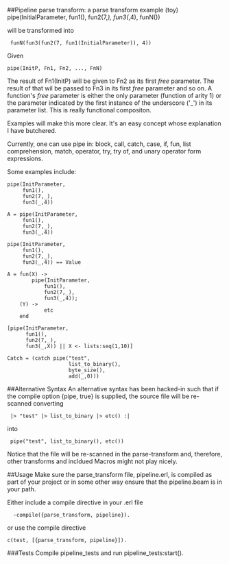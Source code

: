 ##Pipeline parse transform: a parse transform example (toy)
    pipe(InitialParameter,
         fun1(),
         fun2(7,_),
         fun3(_,4),
	 funN())
         
 will be transformed into
 
     funN(fun3(fun2(7, fun1(InitialParameter)), 4))

Given

    pipe(InitP, Fn1, Fn2, ..., FnN)

The result of Fn1(InitP) will be given to Fn2 as its first _free_ parameter.
The result of that wil be passed to Fn3 in its first _free_ parameter and so on.
A function's _free_ parameter is either the only parameter (function of arity 1)
or the parameter indicated by the first instance of the underscore ('_') in its
parameter list. This is really functional compositon.

Examples will make this more clear. It's an easy concept whose explanation I 
have butchered.

Currently, one can use pipe in: block, call, catch, case, if, fun,
list comprehension, match, operator, try, try of, and unary operator
form expressions.

Some examples include:

    pipe(InitParameter,
         fun1(),
         fun2(7,_),
         fun3(_,4))

	A = pipe(InitParameter,
         fun1(),
         fun2(7,_),
         fun3(_,4))
         
    pipe(InitParameter,
         fun1(),
         fun2(7,_),
         fun3(_,4)) == Value
    
    A = fun(X) ->    
            pipe(InitParameter,
                fun1(),
                fun2(7,_),
                fun3(_,4));
        (Y) ->   
                etc
        end
        
    [pipe(InitParameter,
          fun1(),
          fun2(7,_),
          fun3(_,X)) || X <- lists:seq(1,10)]

    Catch = (catch pipe("test",
                        list_to_binary(),
                        byte_size(),
                        add(_,0)))

 
##Alternative Syntax
An alternative syntax has been hacked-in such that if the compile option
{pipe, true} is supplied, the source file will be re-scanned converting

     |> "test" |> list_to_binary |> etc() :| 

into 

     pipe("test", list_to_binary(), etc())

Notice that the file will be re-scanned in the parse-transform and, therefore,
other transforms and incldued Macros might not play nicely.

##Usage
Make sure the parse_transform file, pipeline.erl, is compiled as part of your project
or in some other way ensure that the pipeline.beam is in your path.

Either include a compile directive in your .erl file

      -compile({parse_transform, pipeline}).
 
 
 
 or use the compile directive
     
    c(test, [{parse_transform, pipeline}]).

###Tests
Compile pipeline_tests and run pipeline_tests:start().